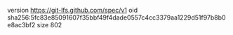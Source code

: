 version https://git-lfs.github.com/spec/v1
oid sha256:5fc83e85091607f35bbf49f4dade0557c4cc3379aa1229d51f97b8b0e8ac3bf2
size 802
